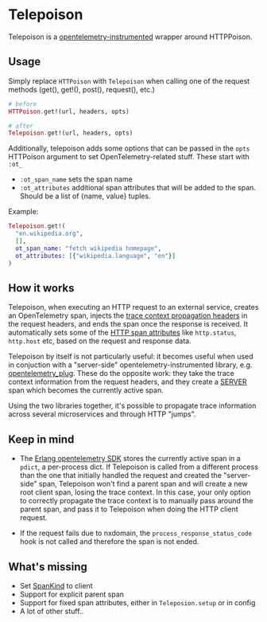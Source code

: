 # Telepoison

Telepoison is a [opentelemetry-instrumented](https://github.com/open-telemetry/opentelemetry-specification/blob/master/specification/glossary.md#instrumented-library) wrapper around HTTPPoison.

## Usage

Simply replace `HTTPoison` with `Telepoison` when calling one of the request methods (get(), get!(), post(), request(), etc.)

```elixir
# before
HTTPoison.get!(url, headers, opts)

# after
Telepoison.get!(url, headers, opts)
```

Additionally, telepoison adds some options that can be passed in the `opts` HTTPoison argument to set OpenTelemetry-related stuff.
These start with `:ot_`

* `:ot_span_name` sets the span name
* `:ot_attributes` additional span attributes that will be added to the span. Should be a list of {name, value} tuples.


Example:
```elixir
Telepoison.get!(
  "en.wikipedia.org",
  [],
  ot_span_name: "fetch wikipedia homepage",
  ot_attributes: [{"wikipedia.language", "en"}]
)
```

## How it works

Telepoison, when executing an HTTP request to an external service, creates an OpenTelemetry span, injects
the [trace context propagation headers](https://www.w3.org/TR/trace-context/) in the request headers, and
ends the span once the response is received.
It automatically sets some of the [HTTP span attributes](https://github.com/open-telemetry/opentelemetry-specification/blob/master/specification/trace/semantic_conventions/http.md) like `http.status`, `http.host` etc,
based on the request and response data.

Telepoison by itself is not particularly useful: it becomes useful when used in conjuction with a "server-side"
opentelemetry-instrumented library, e.g. [opentelemetry_plug](https://github.com/opentelemetry-beam/opentelemetry_plug).
These do the opposite work: they take the trace context information from the request headers,
and they create a [SERVER](https://github.com/open-telemetry/opentelemetry-specification/blob/master/specification/trace/api.md#spankind) span which becomes the currently active span.

Using the two libraries together, it's possible to propagate trace information across several microservices and
through HTTP "jumps".

## Keep in mind

* The [Erlang opentelemetry SDK](https://github.com/open-telemetry/opentelemetry-erlang) stores
  the currently active span in a `pdict`, a per-process dict.
  If Telepoison is called from a different process than the one that initially handled the request and created
  the "server-side" span, Telepoison won't find a parent span and will create a new root client span,
  losing the trace context.
  In this case, your only option to correctly propagate the trace context is to manually pass around the parent
  span, and pass it to Telepoison when doing the HTTP client request.

* If the request fails due to nxdomain, the `process_response_status_code` hook is not called and therefore
  the span is not ended.

## What's missing

* Set [SpanKind](https://github.com/open-telemetry/opentelemetry-specification/blob/master/specification/trace/api.md#spankind) to client
* Support for explicit parent span
* Support for fixed span attributes, either in `Teleposion.setup` or in config
* A lot of other stuff..
